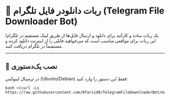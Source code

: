 # 🤖 ربات دانلودر فایل تلگرام (Telegram File Downloader Bot)

یک ربات ساده و کارآمد برای دانلود و ارسال فایل‌ها از طریق لینک مستقیم در تلگرام!
این ربات برای مواقعی مناسب است که می‌خواهید فایلی را از اینترنت دانلود کرده و مستقیماً در تلگرام دریافت کنید.

---

## 🚀 نصب یک‌دستور‌ی

در ترمینال لینوکس (Ubuntu/Debian) فقط این دستور را وارد کنید:

```
bash <(curl -Ls https://raw.githubusercontent.com/0fariid0/TelegramFileDownloaderBot/main/setup_downloader_bot.sh)
```
